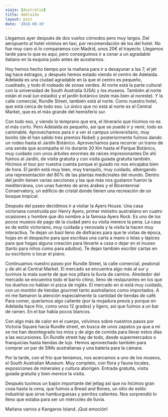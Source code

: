 ```yaml
---
viaje: [Australia]
title: Adelaida
layout: post
date: '2018-09-19'
---
```


Llegamos ayer después de dos vuelos cómodos pero muy largos. Del aeropuerto al hotel vinimos en taxi, por recomendación de los del hotel. No fue muy caro si lo comparamos con Madrid, unos 20€ el trayecto. Llegamos tarde para lo que es aquí, pero conseguimos ir a cenar a un agradable italiano en la esquina justo antes de acostarnos.

Hoy hemos hecho tiempo por la mañana para ir a desayunar a las 7, el jet lag hace estragos, y después hemos estado viendo el centro de Adelaida. Adelaida es una ciudad agradable en la que el centro es pequeño, cuadrado, y todo él rodeado de zonas verdes. Al norte está la parte cultural con la universidad de South Australia (USA) y los museos. También al norte están el oval (un estadio) y el jardín botánico (este más bien al noreste). Y la calle comercial, Rundle Street, también está al norte. Como nuestro hotel, que está cerca de todo eso. Lo único que no está al norte es el Central Market, que es el más grande del hemisferio sur.

Con todo eso, y viendo lo temprano que era, el itinerario que hicimos no es el más corto. Pero Adelaida es pequeño, así que se puede ir y venir, todo es caminable. Aprovechamos para ir a ver el campus unieversitario, muy bonito (de él han salido tres premios Nobel) y posteriormente fuimos dando un rodeo hasta el Jardín Botánico. Aprovechamos para recorrer un tramo de una senda que acompaña el río durante 20 Km hasta el Parque Botánico, muy cuidado con unos árboles enormes de raíces impresionantes De ahí fuimos al Jardín, de visita gratuita y con visita guiada gratuita también. Hicimos el tour por nuestra cuenta porque el guiado no nos encajaba bien de hora. El jardín está muy bien, muy tranquilo, muy cuidado, albergando una representación del 80% de las plantas medicinales del mundo. Dentro del jardín tienen varias secciones y las que más nos gustaron fueron la mediterránea, con unas fuentes de aires árabes y el Bicentennial Conservatory, un edificio de cristal donde tienen una recreación de un bosque tropical. 

Después del paseo decidimos ir a visitar la Ayers House. Una casa victoriana construida por Henry Ayers, primer ministro australiano en cuatro ocasiones y hombre que dio nombre a la famosa Ayers Rock. Es uno de los pocos museos de pago de la ciudad pero su visita merece la pena. La casa es de estilo victoriano, muy cuidada y renovada y la visita la hacen muy interactiva. Te dejan un baúl lleno de disfraces para que te vistas de época, hojas en el despacho para que escribas una carta a mano o telas y lápices para que hagas alguna creación para llevarte a casa o dejar en el museo (tanto para niños como para adultos). Te dejan también escribir cartas en su escritorio o tocar el piano.

Continuamos nuestro paseo por Rundle Street, la calle comercial, peatonal y de ahí al Central Market. El mercado se encuentra algo más al sur y tuvimos la mala suerte de que nos pillara la lluvia de camino. Alrededor del mercado se encuentra todo el barrio chino, lleno de restaurantes en los que los dueños no hablan ni pizca de inglés. El mercado en sí está muy cuidado, con un montón de tiendas gourmet tanto australianos como importados. A mí me llamaron la atención especialmente la cantidad de tiendas de café. Para comer, queríamos algo caliente (por la mojadura previa y porque en Adelaida hace frío, como unos 12 grados) y ligero, así que fuimos a un bar de ramen. En el bar había pocos blancos.

Con algo más de calor en el cuerpo, volvimos sobre nuestros pasos por Victoria Square hacia Rundle street, en busca de unos zapatos ya que a mi se me han desintegrado los míos y de algo de comida para llevar estos días a las excursiones. En Rundle street hay de todo, desde supermercados o franquicias hasta tiendas de lujo. Hemos aprovechado también para comprar un par de SIMs australianas y una batería para la cámara.

Por la tarde, con el frío que teníamos, nos acercamos a uno de los museos, el South Australian Museum. Muy completo, con flora y fauna locales, exposiciones de minerales y cultura aborigen. Entrada gratuita, visita guiada gratuita y bien merece la visita.

Después tuvimos un bajón importante del jetlag así que no hicimos gran cosa hasta la cena, que fuimos a Bread and Bones, un sitio de estilo industrial que sirve hamburguesas y perritos calientes. Nos sorprendió lo lleno que estaba para ser un miércoles de lluvia.

Mañana vamos a Kangaroo Island. ¡Qué emoción!